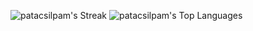 

![patacsilpam's Streak](https://github-readme-streak-stats.herokuapp.com/?user=patacsilpam&theme=tokyonight&hide_border=true)
![patacsilpam's Top Languages](https://github-readme-stats.vercel.app/api/top-langs/?username=patacsilpam&theme=tokyonight&show_icons=true&hide_border=true&layout=compact)
### 
<br/><br/>
<!--<div id="badges">
  <div>
    <h3>Languages that I am learning:)</h3>
    <img src="https://github.com/devicons/devicon/blob/master/icons/java/java-original-wordmark.svg" title="Java" alt="Java" width="50" height="50"/>&nbsp;
     <img src="https://github.com/devicons/devicon/blob/master/icons/kotlin/kotlin-original.svg" title="Kotlin"  alt="Kotlin" width="50" height="50"/>&nbsp;
    <img src="https://github.com/devicons/devicon/blob/master/icons/javascript/javascript-original.svg" title="JavaScript" alt="JavaScript" width="50" height="50"/>&nbsp;
     <img src="https://github.com/devicons/devicon/blob/master/icons/typescript/typescript-original.svg" title="TypeScript"  alt="TypeScript" width="50" height="50"/>&nbsp;
    <img src="https://github.com/devicons/devicon/blob/master/icons/php/php-original.svg" title="PHP"  alt="PHP" width="50" height="50"/>&nbsp;
</div>
</div>
<br>-->





<!--
**patacsilpam/patacsilpam** is a ✨ _special_ ✨ repository because its `README.md` (this file) appears on your GitHub profile.

Here are some ideas to get you started:

- 🔭 I’m currently working on ...
- 🌱 I’m currently learning ...
- 👯 I’m looking to collaborate on ...
- 🤔 I’m looking for help with ...
- 💬 Ask me about ...
- 📫 How to reach me: ...
- 😄 Pronouns: ...
- ⚡ Fun fact: ...
-->
